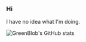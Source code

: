 ### Hi
I have no idea what I'm doing.

![GreenBlob's GitHub stats](https://github-readme-stats.vercel.app/api?username=a-blob&show_icons=true&theme=cobalt)
